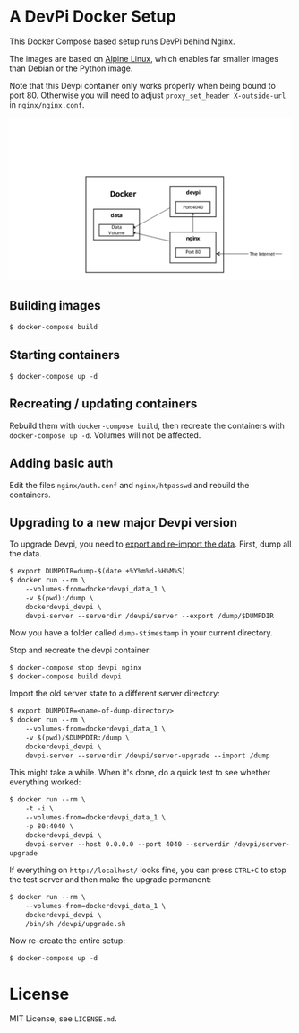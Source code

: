 # A DevPi Docker Setup

This Docker Compose based setup runs DevPi behind Nginx.

The images are based on [Alpine Linux][0], which
enables far smaller images than Debian or the Python image.

Note that this Devpi container only works properly when being bound to port 80.
Otherwise you will need to adjust `proxy_set_header X-outside-url` in
`nginx/nginx.conf`.

![diagram](docker_devpi.svg)


## Building images

    $ docker-compose build


## Starting containers

    $ docker-compose up -d


## Recreating / updating containers

Rebuild them with ``docker-compose build``, then recreate the containers with
``docker-compose up -d``. Volumes will not be affected.


## Adding basic auth

Edit the files `nginx/auth.conf` and `nginx/htpasswd` and rebuild the containers.


## Upgrading to a new major Devpi version

To upgrade Devpi, you need to [export and re-import the data][1]. First, dump
all the data.

    $ export DUMPDIR=dump-$(date +%Y%m%d-%H%M%S)
    $ docker run --rm \
        --volumes-from=dockerdevpi_data_1 \
        -v $(pwd):/dump \
        dockerdevpi_devpi \
        devpi-server --serverdir /devpi/server --export /dump/$DUMPDIR

Now you have a folder called `dump-$timestamp` in your current directory.

Stop and recreate the devpi container:

    $ docker-compose stop devpi nginx
    $ docker-compose build devpi

Import the old server state to a different server directory:

    $ export DUMPDIR=<name-of-dump-directory>
    $ docker run --rm \
        --volumes-from=dockerdevpi_data_1 \
        -v $(pwd)/$DUMPDIR:/dump \
        dockerdevpi_devpi \
        devpi-server --serverdir /devpi/server-upgrade --import /dump

This might take a while. When it's done, do a quick test to see whether
everything worked:

    $ docker run --rm \
        -t -i \
        --volumes-from=dockerdevpi_data_1 \
        -p 80:4040 \
        dockerdevpi_devpi \
        devpi-server --host 0.0.0.0 --port 4040 --serverdir /devpi/server-upgrade

If everything on `http://localhost/` looks fine, you can press `CTRL+C` to
stop the test server and then make the upgrade permanent:

    $ docker run --rm \
        --volumes-from=dockerdevpi_data_1 \
        dockerdevpi_devpi \
        /bin/sh /devpi/upgrade.sh
    
Now re-create the entire setup:

    $ docker-compose up -d


# License

MIT License, see `LICENSE.md`.


[0]: https://hub.docker.com/_/alpine/
[1]: http://doc.devpi.net/latest/quickstart-server.html#versioning-exporting-and-importing-server-state
